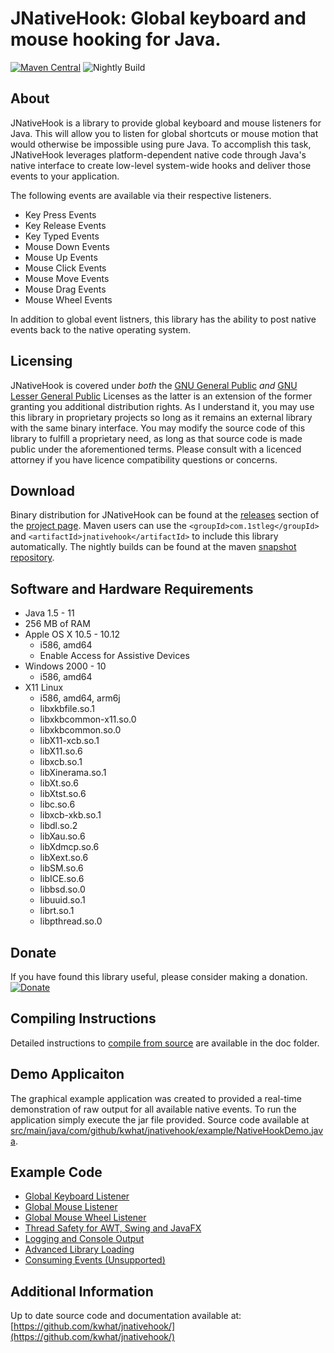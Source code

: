JNativeHook: Global keyboard and mouse hooking for Java.
========================================================

[![Maven Central](https://maven-badges.herokuapp.com/maven-central/com.github.kwhat/jnativehook/badge.svg)](https://maven-badges.herokuapp.com/maven-central/com.1stleg/jnativehook)
![Nightly Build](https://github.com/kwhat/jnativehook/workflows/Nightly%20Build/badge.svg)

## About
JNativeHook is a library to provide global keyboard and mouse listeners for
Java.  This will allow you to listen for global shortcuts or mouse motion that
would otherwise be impossible using pure Java.  To accomplish this task,
JNativeHook leverages platform-dependent native code through Java's native
interface to create low-level system-wide hooks and deliver those events to
your application.

The following events are available via their respective listeners.
* Key Press Events
* Key Release Events
* Key Typed Events
* Mouse Down Events
* Mouse Up Events
* Mouse Click Events
* Mouse Move Events
* Mouse Drag Events
* Mouse Wheel Events

In addition to global event listners, this library has the ability to post native events back to the native operating 
system.

## Licensing
JNativeHook is covered under *both* the [GNU General Public](COPYING.md) *and* 
[GNU Lesser General Public](COPYING.LESSER.md) Licenses as the latter is an extension of the former granting you 
additional distribution rights.  As I understand it, you may use this library in proprietary projects so long as it 
remains an external library with the same binary interface.  You may modify the source code of this library to fulfill 
a proprietary need, as long as that source code is made public under the aforementioned terms.  Please consult with a 
licenced attorney if you have licence compatibility questions or concerns.
 
## Download
Binary distribution for JNativeHook can be found at the 
[releases](https://github.com/kwhat/jnativehook/releases) section of the 
[project page](https://github.com/kwhat/jnativehook).  Maven users can 
use the `<groupId>com.1stleg</groupId>` and `<artifactId>jnativehook</artifactId>` 
to include this library automatically.  The nightly builds can be found at the maven 
[snapshot repository](https://oss.sonatype.org/content/repositories/snapshots/com/github/kwhat/jnativehook/2.2-SNAPSHOT).

## Software and Hardware Requirements
* Java 1.5 - 11
* 256 MB of RAM
* Apple OS X 10.5 - 10.12
  * i586, amd64
  * Enable Access for Assistive Devices
* Windows 2000 - 10
  * i586, amd64
* X11 Linux
  * i586, amd64, arm6j
  * libxkbfile.so.1
  * libxkbcommon-x11.so.0
  * libxkbcommon.so.0
  * libX11-xcb.so.1
  * libX11.so.6
  * libxcb.so.1
  * libXinerama.so.1
  * libXt.so.6
  * libXtst.so.6
  * libc.so.6
  * libxcb-xkb.so.1
  * libdl.so.2
  * libXau.so.6
  * libXdmcp.so.6
  * libXext.so.6
  * libSM.so.6
  * libICE.so.6
  * libbsd.so.0
  * libuuid.so.1
  * librt.so.1
  * libpthread.so.0

## Donate
If you have found this library useful, please consider making a donation.
[![Donate](https://www.paypalobjects.com/en_US/i/btn/btn_donate_LG.gif)](https://www.paypal.com/cgi-bin/webscr?cmd=_s-xclick&hosted_button_id=UPMHT4ZFBTCBL)

## Compiling Instructions
Detailed instructions to [compile from source](doc/Compiling.md) are available in the doc folder.

## Demo Applicaiton
The graphical example application was created to provided a real-time
demonstration of raw output for all available native events.  To run the
application simply execute the jar file provided. Source code available at 
[src/main/java/com/github/kwhat/jnativehook/example/NativeHookDemo.java](src/main/java/com/github/kwhat/jnativehook/example/NativeHookDemo.java).

## Example Code
* [Global Keyboard Listener](doc/examples/Keyboard.md)
* [Global Mouse Listener](doc/examples/Mouse.md)
* [Global Mouse Wheel Listener](doc/examples/MouseWheel.md)
* [Thread Safety for AWT, Swing and JavaFX](doc/examples/Swing.md)
* [Logging and Console Output](doc/examples/ConsoleOutput.md)
* [Advanced Library Loading](doc/examples/LibraryLoading.md)
* [Consuming Events (Unsupported)](doc/examples/ConsumingEvents.md)

## Additional Information
Up to date source code and documentation available at:
[https://github.com/kwhat/jnativehook/](https://github.com/kwhat/jnativehook/)
